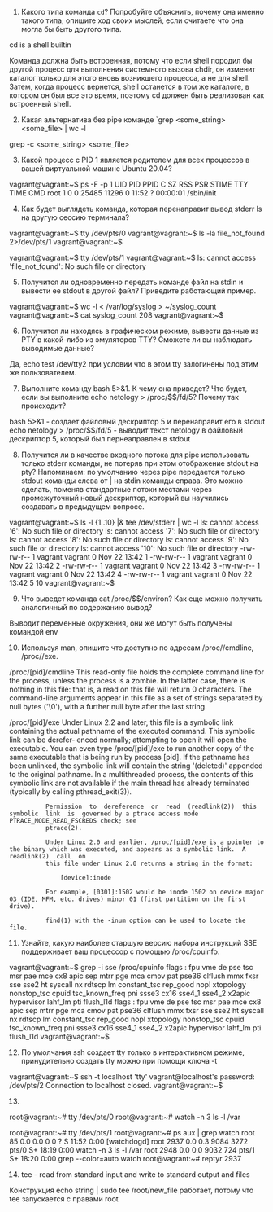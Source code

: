 1. Какого типа команда `cd`? Попробуйте объяснить, почему она именно такого типа; опишите ход своих мыслей, если считаете что она могла бы быть другого типа.

cd is a shell builtin

Команда должна быть встроенная, потому что если shell породил бы другой процесс для выполнения системного вызова chdir, он изменит каталог только для этого вновь возникшего процесса, а не для shell. Затем, когда процесс вернется, shell останется в том же каталоге, в котором он был все это время, поэтому cd должен быть реализован как встроенный shell.


2. Какая альтернатива без pipe команде `grep <some_string> <some_file> | wc -l

grep -c <some_string> <some_file>


3. Какой процесс с PID 1 является родителем для всех процессов в вашей виртуальной машине Ubuntu 20.04?

vagrant@vagrant:~$ ps -F -p 1
UID          PID    PPID  C    SZ   RSS PSR STIME TTY          TIME CMD
root           1       0  0 25485 11296   0 11:52 ?        00:00:01 /sbin/init


4. Как будет выглядеть команда, которая перенаправит вывод stderr ls на другую сессию терминала?

vagrant@vagrant:~$ tty
/dev/pts/0
vagrant@vagrant:~$ ls -la file_not_found 2>/dev/pts/1
vagrant@vagrant:~$

vagrant@vagrant:~$ tty
/dev/pts/1
vagrant@vagrant:~$ ls: cannot access 'file_not_found': No such file or directory


5. Получится ли одновременно передать команде файл на stdin и вывести ее stdout в другой файл? Приведите работающий пример.

vagrant@vagrant:~$ wc -l < /var/log/syslog > ~/syslog_count 
vagrant@vagrant:~$ cat syslog_count 
208
vagrant@vagrant:~$


6. Получится ли находясь в графическом режиме, вывести данные из PTY в какой-либо из эмуляторов TTY? Сможете ли вы наблюдать выводимые данные?

Да, echo test /dev/tty2 при условии что в этом tty залогинены под этим же пользователем.


7. Выполните команду bash 5>&1. К чему она приведет? Что будет, если вы выполните echo netology > /proc/$$/fd/5? Почему так происходит?

bash 5>&1 - создает файловый дескриптор 5 и перенаправит его в stdout
echo netology > /proc/$$/fd/5 - выводит текст netology в файловый дескриптор 5, который был пернеаправлен в stdout


8. Получится ли в качестве входного потока для pipe использовать только stderr команды, не потеряв при этом отображение stdout на pty? Напоминаем: по умолчанию через pipe передается только stdout команды слева от | на stdin команды справа. Это можно сделать, поменяв стандартные потоки местами через промежуточный новый дескриптор, который вы научились создавать в предыдущем вопросе.

vagrant@vagrant:~$ ls -l {1..10} |& tee /dev/stderr | wc -l
ls: cannot access '6': No such file or directory
ls: cannot access '7': No such file or directory
ls: cannot access '8': No such file or directory
ls: cannot access '9': No such file or directory
ls: cannot access '10': No such file or directory
-rw-rw-r-- 1 vagrant vagrant 0 Nov 22 13:42 1
-rw-rw-r-- 1 vagrant vagrant 0 Nov 22 13:42 2
-rw-rw-r-- 1 vagrant vagrant 0 Nov 22 13:42 3
-rw-rw-r-- 1 vagrant vagrant 0 Nov 22 13:42 4
-rw-rw-r-- 1 vagrant vagrant 0 Nov 22 13:42 5
10
vagrant@vagrant:~$


9. Что выведет команда cat /proc/$$/environ? Как еще можно получить аналогичный по содержанию вывод?

Выводит переменные окружения, они же могут быть получены командой env


10. Используя man, опишите что доступно по адресам /proc/<PID>/cmdline, /proc/<PID>/exe.

/proc/[pid]/cmdline
              This read-only file holds the complete command line for the process, unless the process is a zombie.  In the latter case, there is nothing  in  this
              file:  that  is, a read on this file will return 0 characters.  The command-line arguments appear in this file as a set of strings separated by null
              bytes ('\0'), with a further null byte after the last string.

/proc/[pid]/exe
              Under  Linux 2.2 and later, this file is a symbolic link containing the actual pathname of the executed command.  This symbolic link can be derefer‐
              enced normally; attempting to open it will open the executable.  You can even type /proc/[pid]/exe to run another copy of the same  executable  that
              is  being  run  by process [pid].  If the pathname has been unlinked, the symbolic link will contain the string '(deleted)' appended to the original
              pathname.  In a multithreaded process, the contents of this symbolic link are not available if the main thread has already terminated (typically  by
              calling pthread_exit(3)).

              Permission  to  dereference  or  read  (readlink(2))  this  symbolic  link  is  governed by a ptrace access mode PTRACE_MODE_READ_FSCREDS check; see
              ptrace(2).

              Under Linux 2.0 and earlier, /proc/[pid]/exe is a pointer to the binary which was executed, and appears as a symbolic link.  A readlink(2)  call  on
              this file under Linux 2.0 returns a string in the format:

                  [device]:inode

              For example, [0301]:1502 would be inode 1502 on device major 03 (IDE, MFM, etc. drives) minor 01 (first partition on the first drive).

              find(1) with the -inum option can be used to locate the file.


11. Узнайте, какую наиболее старшую версию набора инструкций SSE поддерживает ваш процессор с помощью /proc/cpuinfo.

vagrant@vagrant:~$ grep -i sse /proc/cpuinfo 
flags   : fpu vme de pse tsc msr pae mce cx8 apic sep mtrr pge mca cmov pat pse36 clflush mmx fxsr sse sse2 ht syscall nx rdtscp lm constant_tsc rep_good nopl xtopology nonstop_tsc cpuid tsc_known_freq pni ssse3 cx16 sse4_1 sse4_2 x2apic hypervisor lahf_lm pti flush_l1d
flags   : fpu vme de pse tsc msr pae mce cx8 apic sep mtrr pge mca cmov pat pse36 clflush mmx fxsr sse sse2 ht syscall nx rdtscp lm constant_tsc rep_good nopl xtopology nonstop_tsc cpuid tsc_known_freq pni ssse3 cx16 sse4_1 sse4_2 x2apic hypervisor lahf_lm pti flush_l1d
vagrant@vagrant:~$


12. По умолчания ssh создает tty только в интерактивном режиме, принудительно создать tty можно при помощи ключа -t

vagrant@vagrant:~$ ssh -t localhost 'tty'
vagrant@localhost's password: 
/dev/pts/2
Connection to localhost closed.
vagrant@vagrant:~$

13. 

root@vagrant:~# tty
/dev/pts/0
root@vagrant:~# watch -n 3 ls -l /var

root@vagrant:~# tty
/dev/pts/1
root@vagrant:~# ps aux | grep watch
root          85  0.0  0.0      0     0 ?        S    11:52   0:00 [watchdogd]
root        2937  0.0  0.3   9084  3272 pts/0    S+   18:19   0:00 watch -n 3 ls -l /var
root        2948  0.0  0.0   9032   724 pts/1    S+   18:20   0:00 grep --color=auto watch
root@vagrant:~# reptyr 2937


14. tee - read from standard input and write to standard output and files

Конструкция echo string | sudo tee /root/new_file работает, потому что tee запускается с правами root
